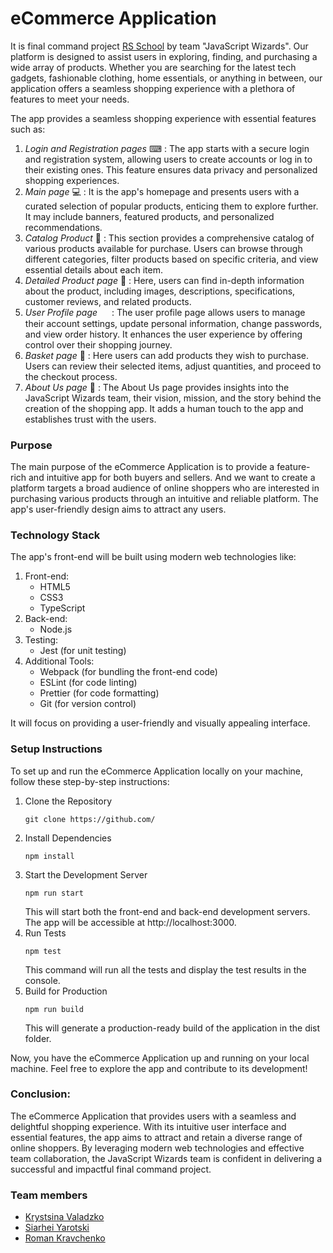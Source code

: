 # eCommerce Application

It is final command project [RS School](https://rs.school) by team "JavaScript Wizards". Our platform is designed to assist users in exploring, finding, and purchasing a wide array of products. Whether you are searching for the latest tech gadgets, fashionable clothing, home essentials, or anything in between, our application offers a seamless shopping experience with a plethora of features to meet your needs. 

The app provides a seamless shopping experience with essential features such as:

1. *Login and Registration pages* ⌨ : The app starts with a secure login and registration system, allowing users to create accounts or log in to their existing ones. This feature ensures data privacy and personalized shopping experiences.
2. *Main page* 💻 : It is the app's homepage and presents users with a curated selection of popular products, enticing them to explore further. It may include banners, featured products, and personalized recommendations.
3. *Catalog Product* 📜 : This section provides a comprehensive catalog of various products available for purchase. Users can browse through different categories, filter products based on specific criteria, and view essential details about each item.
4. *Detailed Product page* 🔎 : Here, users can find in-depth information about the product, including images, descriptions, specifications, customer reviews, and related products.
5. *User Profile page* <img src="https://e7.pngegg.com/pngimages/782/114/png-clipart-profile-icon-circled-user-icon-icons-logos-emojis-users.png" style="width:15px; vertical-align: middle;"> : The user profile page allows users to manage their account settings, update personal information, change passwords, and view order history.  It enhances the user experience by offering control over their shopping journey.
6. *Basket page* 🛒 : Here users can add products they wish to purchase. Users can review their selected items, adjust quantities, and proceed to the checkout process.
7. *About Us page* 🤘 : The About Us page provides insights into the JavaScript Wizards team, their vision, mission, and the story behind the creation of the shopping app. It adds a human touch to the app and establishes trust with the users.

### Purpose

The main purpose of the eCommerce Application is to provide a feature-rich and intuitive app for both buyers and sellers.
And we want to create a platform targets a broad audience of online shoppers who are interested in purchasing various products through an intuitive and reliable platform. The app's user-friendly design aims to attract any users.

### Technology Stack

The app's front-end will be built using modern web technologies like:
1. Front-end:
   - HTML5
   - CSS3
   - TypeScript
2. Back-end:
   - Node.js
3. Testing:
   - Jest (for unit testing)
4. Additional Tools:
   - Webpack (for bundling the front-end code)
   - ESLint (for code linting)
   - Prettier (for code formatting)
   - Git (for version control)
   
It will focus on providing a user-friendly and visually appealing interface. 

### Setup Instructions

To set up and run the eCommerce Application locally on your machine, follow these step-by-step instructions:

1. Clone the Repository
   ```
   git clone https://github.com/
   ```
2. Install Dependencies 
   ```
   npm install
   ```
3. Start the Development Server
   ```
   npm run start
   ```
   This will start both the front-end and back-end development servers. The app will be accessible at http://localhost:3000.
4. Run Tests
   ```
   npm test
   ```
   This command will run all the tests and display the test results in the console.
5. Build for Production
   ```
   npm run build
   ```
   This will generate a production-ready build of the application in the dist folder.

Now, you have the eCommerce Application up and running on your local machine. Feel free to explore the app and contribute to its development!

### Conclusion:

The eCommerce Application that provides users with a seamless and delightful shopping experience. With its intuitive user interface and essential features, the app aims to attract and retain a diverse range of online shoppers. By leveraging modern web technologies and effective team collaboration, the JavaScript Wizards team is confident in delivering a successful and impactful final command project.

### Team members
- [Krystsina Valadzko](https://github.com/kristalik8)
- [Siarhei Yarotski](https://github.com/sadjoebright)
- [Roman Kravchenko](https://github.com/gemer31)
